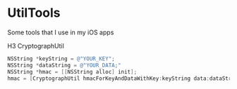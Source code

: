 # UtilTools
Some tools that I use in my iOS apps

H3 CryptographUtil

```objective-c
NSString *keyString = @"YOUR_KEY";
NSString *dataString = @"YOUR_DATA;"
NSString *hmac = [[NSString alloc] init];
hmac = [CryptographUtil hmacForKeyAndDataWithKey:keyString data:dataString];
```
